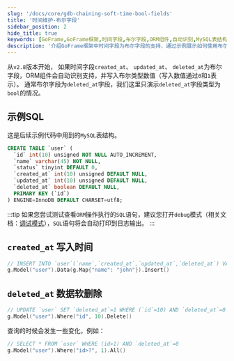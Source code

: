 ```yaml
---
slug: '/docs/core/gdb-chaining-soft-time-bool-fields'
title: '时间维护-布尔字段'
sidebar_position: 2
hide_title: true
keywords: [GoFrame,GoFrame框架,时间字段,布尔字段,ORM组件,自动识别,MySQL表结构,软删除,deleted_at,debug模式]
description: '介绍GoFrame框架中时间字段为布尔字段的支持，通过示例展示如何使用布尔类型的deleted_at字段进行数据软删除。提供MySQL表结构定义以及在GoFrame中使用ORM组件进行创建记录和软删除操作的示例。'
---
```



从`v2.8`版本开始，
如果时间字段`created_at`、 `updated_at`、 `deleted_at`为布尔字段，ORM组件会自动识别支持，并写入布尔类型数值（写入数值通过`0`和`1`表示）。
通常布尔字段为`deleted_at`字段，我们这里只演示`deleted_at`字段类型为`bool`的情况。

## 示例SQL
这是后续示例代码中用到的`MySQL`表结构。

```sql
CREATE TABLE `user` (
  `id` int(10) unsigned NOT NULL AUTO_INCREMENT,
  `name` varchar(45) NOT NULL,
  `status` tinyint DEFAULT 0,
  `created_at` int(10) unsigned DEFAULT NULL,
  `updated_at` int(10) unsigned DEFAULT NULL,
  `deleted_at` boolean DEFAULT NULL,
  PRIMARY KEY (`id`)
) ENGINE=InnoDB DEFAULT CHARSET=utf8;
```

:::tip
如果您尝试测试查看`ORM`操作执行的`SQL`语句，建议您打开`debug`模式（相关文档：[调试模式](../../ORM高级特性/ORM高级特性-调试模式.md)），`SQL`语句将会自动打印到日志输出。
:::

## `created_at` 写入时间

```go
// INSERT INTO `user`(`name`,`created_at`,`updated_at`,`deleted_at`) VALUES('john',1731481488,1731481488,0)
g.Model("user").Data(g.Map{"name": "john"}).Insert()
```

## `deleted_at` 数据软删除

```go
// UPDATE `user` SET `deleted_at`=1 WHERE (`id`=10) AND `deleted_at`=0
g.Model("user").Where("id", 10).Delete()
```

查询的时候会发生一些变化，例如：

```go
// SELECT * FROM `user` WHERE (id>1) AND `deleted_at`=0
g.Model("user").Where("id>?", 1).All()
```




